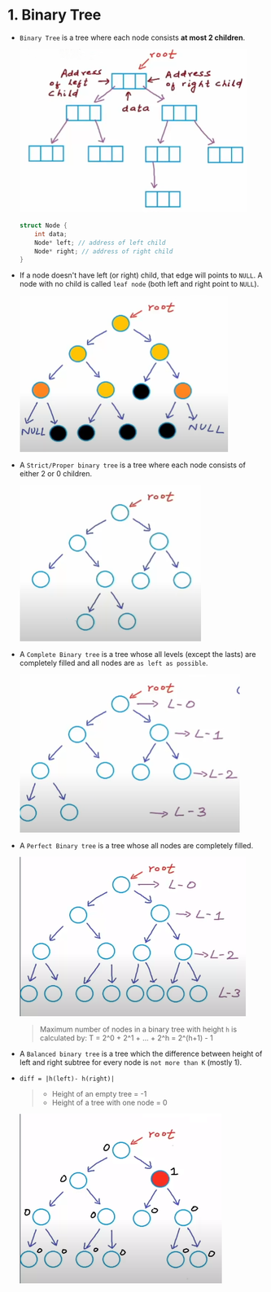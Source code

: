 # 1. Binary Tree

- `Binary Tree` is a tree where each node consists **at most 2 children**.

    ![](img/img8.png)

    ```cpp
    struct Node {
        int data;
        Node* left; // address of left child
        Node* right; // address of right child
    }
    ```

- If a node doesn't have left (or right) child, that edge will points to `NULL`. A node with no child is called `leaf node` (both left and right point to `NULL`).

    ![](img/img9.png)

- A `Strict/Proper binary tree` is a tree where each node consists of either 2 or 0 children.

    ![](img/img10.png)

- A `Complete Binary tree` is a tree whose all levels (except the lasts) are completely filled and all nodes are `as left as possible`.

    ![](img/img11.png)

- A `Perfect Binary tree` is a tree whose all nodes are completely filled.

    ![](img/img12.png)

    > Maximum number of nodes in a binary tree with height `h` is calculated by: T = 2^0 + 2^1 + ... + 2^h = 2^(h+1) - 1

- A `Balanced binary tree` is a tree which the difference between height of left and right subtree for every node is `not more than K` (mostly 1).
- `diff = |h(left)- h(right)|`

    > - Height of an empty tree = -1
    > - Height of a tree with one node = 0

    ![](img/img13.png)
